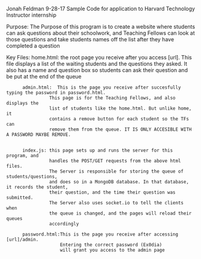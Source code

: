 Jonah Feldman
9-28-17
Sample Code for application to Harvard Technology Instructor internship

Purpose: The Purpose of this program is to create a website where students
		  can ask questions about their schoolwork, and Teaching Fellows
		  can look at those questions and take students names off the list
		  after they have completed a question

Key Files:
		  home.html: the root page you receive after you access [url]. This file
		  			displays a list of the waiting students and the questions they asked.
		  			It also has a name and question box so students can ask their question
		  			and be put at the end of the queue

		  admin.html:  This is the page you receive after succesfully typing the password in password.html.
		  			This page is for the Teaching Fellows, and also displays the 
		  			list of students like the home.html. But unlike home, it 
		  			contains a remove button for each student so the TFs can 
		  			remove them from the queue. IT IS ONLY ACCESIBLE WITH A PASSWORD MAYBE REMOVE.


		  index.js: this page sets up and runs the server for this program, and
		  			handles the POST/GET requests from the above html files. 
		  			The Server is responsible for storing the queue of students/questions,
		  			and does so in a MongoDB database. In that database, it records the student,
		  			their question, and the time their question was submitted.
		  			The Server also uses socket.io to tell the clients when
		  			the queue is changed, and the pages will reload their queues
		  			accordingly

		  password.html:This is the page you receive after accessing [url]/admin.
		  				Entering the correct password (Ex0dia)
		  				will grant you access to the admin page



